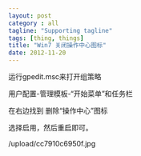 ```yaml
---
layout: post
category : all
tagline: "Supporting tagline"
tags: [thing, things]
title: "Win7 关闭操作中心图标"
date: 2012-11-20
---
```

运行gpedit.msc来打开组策略

用户配置-管理模板-“开始菜单”和任务栏

在右边找到 删除“操作中心”图标

选择启用，然后重启即可。

/upload/cc7910c6950f.jpg